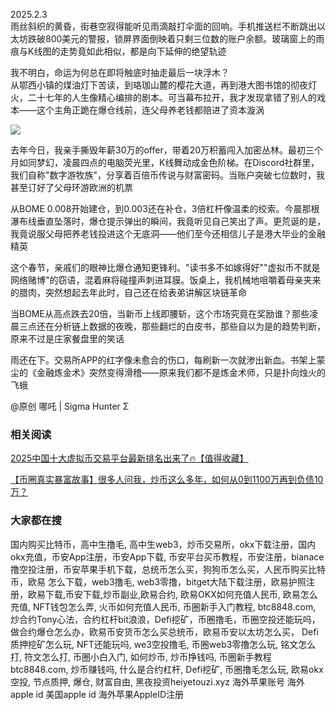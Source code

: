 2025.2.3  
雨丝斜织的黄昏，街巷空寂得能听见雨滴敲打伞面的回响。手机推送栏不断跳出以太坊跌破800美元的警报，锁屏界面倒映着只剩三位数的账户余额。玻璃窗上的雨痕与K线图的走势竟如此相似，都是向下延伸的绝望轨迹

我不明白，命运为何总在即将触底时抽走最后一块浮木？  
从鄂西小镇的煤油灯下苦读，到珞珈山麓的樱花大道，再到港大图书馆的彻夜灯火，二十七年的人生像精心编排的剧本。可当幕布拉开，我才发现拿错了别人的戏本——这个主角正跪在爆仓线前，连父母养老钱都赔进了资本漩涡

[![](https://307e939.webp.li/20250420141505925.png)](https://btc8848.com/top-10-exchanges)

去年今日，我亲手撕毁年薪30万的offer，带着20万积蓄闯入加密丛林。最初三个月如同梦幻，凌晨四点的电脑荧光里，K线舞动成金色阶梯。在Discord社群里，我们自称"数字游牧族"，分享着百倍币传说与财富密码。当账户突破七位数时，我甚至订好了父母环游欧洲的机票

从BOME 0.008开始建仓，到0.003还在补仓，3倍杠杆像温柔的绞索。今晨那根瀑布线垂直坠落时，爆仓提示弹出的瞬间，我竟听见自己笑出了声。更荒诞的是，我竟说服父母把养老钱投进这个无底洞——他们至今还相信儿子是港大毕业的金融精英

这个春节，亲戚们的眼神比爆仓通知更锋利。"读书多不如嫁得好""虚拟币不就是网络赌博"的窃语，混着麻将碰撞声刺进耳膜。饭桌上，我机械地咀嚼着母亲夹来的腊肉，突然想起去年此时，自己还在给表弟讲解区块链革命

当BOME从高点跌去20倍，当新币上线即腰斩，这个市场究竟在奖励谁？那些凌晨三点还在分析链上数据的夜晚，那些翻烂的白皮书，那些自以为是的趋势判断，原来不过是庄家餐盘里的笑话

雨还在下。交易所APP的红字像未愈合的伤口，每刷新一次就渗出新血。书架上蒙尘的《金融炼金术》突然变得滑稽——原来我们都不是炼金术师，只是扑向烛火的飞蛾

@原创 哪吒 | Sigma Hunter Σ  

### 相关阅读  
[2025中国十大虚拟币交易平台最新排名出来了🔥【值得收藏】](https://btc8848.com/top-10-exchanges/)  

[【币圈真实暴富故事】很多人问我，炒币这么多年，如何从0到1100万再到负债10万？](https://heiyetouzi.xyz/biquanstory001/)  

### 大家都在搜  
国内购买比特币，高中生撸毛, 高中生web3，炒币交易所，okx下载注册，国内okx充值，币安App注册，币安App下载, 币安平台买币教程，币安注册，bianace撸空投注册，币安苹果手机下载，总统币怎么买，狗狗币怎么买，人民币购买比特币，欧易 怎么下载，web3撸毛, web3零撸，bitget大陆下载注册，欧易护照注册，欧易下载,币安下载,炒币副业,欧易合约, 欧易OKX如何充值人民币, 欧易怎么充值, NFT钱包怎么弄, 火币如何充值人民币, 币圈新手入门教程, btc8848.com, 炒合约Tony心法，合约杠杆bit浪浪，Defi挖矿，币圈撸毛，币圈空投还能玩吗，做合约爆仓怎么办，欧易币安货币怎么买总统币，欧易币安以太坊怎么买， Defi质押挖矿怎么玩, NFT还能玩吗, we3空投撸毛, 币圈web3零撸怎么玩, 铭文怎么打, 符文怎么打, 币圈小白入门, 如何炒币, 炒币挣钱吗, 币圈新手教程btc8848.com, 炒币赚钱吗, 什么是合约杠杆, Defi挖矿, 币圈撸毛怎么玩, 欧易okx空投, 节点质押, 爆仓, 财富自由, 黑夜投资heiyetouzi.xyz 海外苹果账号 海外apple id 美国apple id 海外苹果AppleID注册
